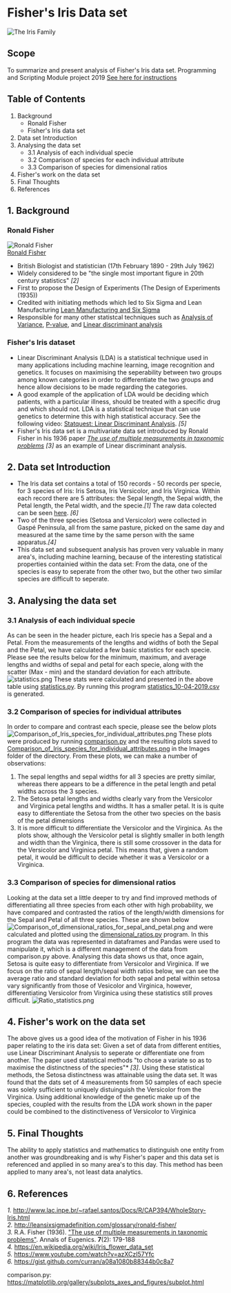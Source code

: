 # Fisher's Iris Data set
![The Iris Family](/Images/iris-machinelearning.png)
## Scope
To summarize and present analysis of Fisher's Iris data set. Programming and Scripting Module project 2019
[See here for instructions](https://github.com/ianmcloughlin/project-pands/raw/master/project.pdf)
## Table of Contents
1. Background
    - Ronald Fisher
    - Fisher's Iris data set
2. Data set Introduction
3. Analysing the data set
    - 3.1 Analysis of each individual specie
    - 3.2 Comparison of species for each individual attribute
    - 3.3 Comparison of species for dimensional ratios
4. Fisher's work on the data set
5. Final Thoughts
5. References

## 1. Background
### Ronald Fisher 
![Ronald Fisher](/Images/Ronald.Fisher.jpg)  
[Ronald Fisher](http://leansixsigmadefinition.com/glossary/ronald-fisher/)  
* British Biologist and statistician (17th February 1890 - 29th July 1962)
* Widely considered to be "the single most important figure in 20th century statistics" *[2]*
* First to propose the Design of Experiments (The Design of Experiments (1935))
* Credited with initiating methods which led to Six Sigma and Lean Manufacturing [Lean Manufacturing and Six Sigma](http://leansixsigmadefinition.com/glossary/six-sigma/)
* Responsible for many other statistcal techniques such as [Analysis of Variance](http://leansixsigmadefinition.com/glossary/anova/), [P-value](https://en.wikipedia.org/wiki/P-value), and [Linear discriminant analysis](https://en.wikipedia.org/wiki/Linear_discriminant_analysis)

### Fisher's Iris dataset
* Linear Discriminant Analysis (LDA) is a statistical technique used in many applications including machine learning, image recognition and genetics. It focuses on maximising the seperability between two groups among known categories in order to differentiate the two groups and hence allow decisions to be made regarding the categories. 
* A good example of the application of LDA would be deciding which patients, with a particular illness, should be treated with a specific drug and which should not. LDA is a statistical technique that can use genetics to determine this with high statistical accuracy. See the following video: [Statquest: Linear Discriminant Analysis](https://www.youtube.com/watch?v=azXCzI57Yfc). *[5]*
* Fisher's Iris data set is a multivariate data set introduced by Ronald Fisher in his 1936 paper *[The use of multiple measurements in taxonomic problems](https://onlinelibrary.wiley.com/doi/epdf/10.1111/j.1469-1809.1936.tb02137.x)* *[3]* as an example of Linear discriminant analysis.

## 2. Data set Introduction
* The Iris data set contains a total of 150 records - 50 records per specie, for 3 species of Iris: Iris Setosa, Iris Versicolor, and Iris Virginica. Within each record there are 5 attributes: the Sepal length, the Sepal width, the Petal length, the Petal width, and the specie.*[1]* The raw data colected can be seen [here](iris.csv). *[6]*
* Two of the three species (Setosa and Versicolor) were collected in Gaspé Peninsula, all from the same pasture, picked on the same day and measured at the same time by the same person with the same apparatus.*[4]*
* This data set and subsequent analysis has proven very valuable in many area's, including machine learning, because of the interesting statistical properties containied within the data set: From the data, one of the species is easy to seperate from the other two, but the other two similar species are difficult to seperate.

## 3. Analysing the data set
### 3.1 Analysis of each individual specie
As can be seen in the header picture, each Iris specie has a Sepal and a Petal. From the measurements of the lengths and widths of both the Sepal and the Petal, we have calculated a few basic statistics for each specie. Please see the results below for the minimum, maximum, and average lengths and widths of sepal and petal for each specie, along with the scatter (Max - min) and the standard deviation for each attribute.
![statistics.png](/Images/statistics.png) 
These stats were calculated and presented in the above table using [statistics.py](statistics.py). By running this program [statistics_10-04-2019.csv](statistics_10-04-2019.csv) is generated.

### 3.2 Comparison of species for individual attributes
In order to compare and contrast each specie, please see the below plots ![Comparison_of_Iris_species_for_individual_attributes.png](/Images/Comparison_of_Iris_species_for_individual_attributes.png) These plots were produced by running [comparison.py](comparison.py) and the resulting plots saved to [Comparison_of_Iris_species_for_individual_attributes.png](/Images/Comparison_of_Iris_species_for_individual_attributes.png) in the Images folder of the directory. 
From these plots, we can make a number of observations:
1. The sepal lengths and sepal widths for all 3 species are pretty similar, whereas there appears to be a difference in the petal length and petal widths across the 3 species.
2. The Setosa petal lengths and widths clearly vary from the Versicolor and Virginica petal lengths and widths. It has a smaller petal. It is is quite easy to differentiate the Setosa from the other two species on the basis of the petal dimensions
3. It is more difficult to differentiate the Versicolor and the Virginica. As the plots show, although the Versicolor petal is slightly smaller in both length and width than the Virginica, there is still some crossover in the data for the Versicolor and Virginica petal. This means that, given a random petal, it would be difficult to decide whether it was a Versicolor or a Virginica.

### 3.3 Comparison of species for dimensional ratios
Looking at the data set a little deeper to try and find improved methods of differentiating all three species from each other with high probability, we have compared and contrasted the ratios of the length/width dimensions for the Sepal and Petal of all three species. These are shown below ![Comparison_of_dimensional_ratios_for_sepal_and_petal.png](/Images/Comparison_of_dimensional_ratios_for_sepal_and_petal.png) and were calculated and plotted using the [dimensional_ratios.py](dimensional_ratios.py) program. In this program the data was represented in dataframes and Pandas were used to manipulate it, which is a different management of the data from comparison.py above.
Analysing this data shows us that, once again, Setosa is quite easy to differentiate from Versicolor and Virginica. If we focus on the ratio of sepal length/sepal width ratios below, we can see the average ratio  and standard deviation for both sepal and petal within setosa vary significantly from those of Vesicolor and Virginica, however, differentiating Versicolor from Virginica using these statistics still proves difficult. ![Ratio_statistics.png](/Images/Ratio_statistics.png)

## 4. Fisher's work on the data set
The above gives us a good idea of the motivation of Fisher in his 1936 paper relating to the iris data set: Given a set of data from different entities, use Linear Discriminant Analysis to seperate or differentiate one from another. The paper used statistical methods "to chose a variate so as to maximise the distinctness of the species"* *[3]*. Using these statistical methods, the Setosa distinctness was attainable using the data set. It was found that the dats set of 4 measurements from 50 samples of each specie was solely sufficient to uniquely distuinguish the Versicolor from the Virginica. Using additional knowledge of the genetic make up of the species, coupled with the results from the LDA work shown in the paper could be combined to the distinctiveness of Versicolor to Virginica

## 5. Final Thoughts
The ability to apply statistics and mathematics to distinguish one entity from another was groundbreaking and is why Fisher's paper and this data set is referenced and applied in so many area's to this day. This method has been applied to many area's, not least data analytics.  


## 6. References
*1.* http://www.lac.inpe.br/~rafael.santos/Docs/R/CAP394/WholeStory-Iris.html  
*2.* http://leansixsigmadefinition.com/glossary/ronald-fisher/  
*3.* R.A. Fisher (1936). ["The use of multiple measurements in taxonomic problems"](https://onlinelibrary.wiley.com/doi/epdf/10.1111/j.1469-1809.1936.tb02137.x). Annals of Eugenics. **7**(2): 179-188  
*4.* https://en.wikipedia.org/wiki/Iris_flower_data_set  
*5.* https://www.youtube.com/watch?v=azXCzI57Yfc  
*6.* https://gist.github.com/curran/a08a1080b88344b0c8a7

comparison.py: https://matplotlib.org/gallery/subplots_axes_and_figures/subplot.html







